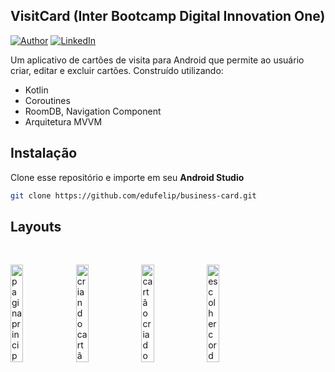 ## VisitCard (Inter Bootcamp Digital Innovation One)
[![Author](https://img.shields.io/static/v1?label=@author&message=Eduardo%20Santos&color=navy)](https://github.com/edufelip)
[![LinkedIn](https://img.shields.io/static/v1?label=@linkedin&message=@edu_santos&color=blue)](https://www.linkedin.com/in/eduardo-felipe-dev/)

Um aplicativo de cartões de visita para Android que permite ao usuário criar, editar e excluir cartões. Construído utilizando:

- Kotlin
- Coroutines
- RoomDB, Navigation Component
- Arquitetura MVVM

## Instalação

Clone esse repositório e importe em seu **Android Studio**

```sh
git clone https://github.com/edufelip/business-card.git
```

## Layouts
<br>
  <p align="left">
            <img alt="pagina principal vazia"
            src="https://github.com/edufelip/business-card/blob/main/app/src/main/res/drawable/print_one.png" width="20%"
            title="pagina principal vazia">
            <img alt="criando cartão"
            src="https://github.com/edufelip/business-card/blob/main/app/src/main/res/drawable/print_two.png" width="20%"
            title="criando cartão">
            <img alt="cartão criado"
            src="https://github.com/edufelip/business-card/blob/main/app/src/main/res/drawable/print_three.png" width="20%"
            title="cartão criado">
            <img alt="escolher cor do cartão"
            src="https://github.com/edufelip/business-card/blob/main/app/src/main/res/drawable/print_four.png" width="20%"
            title="escolher cor do cartão">
